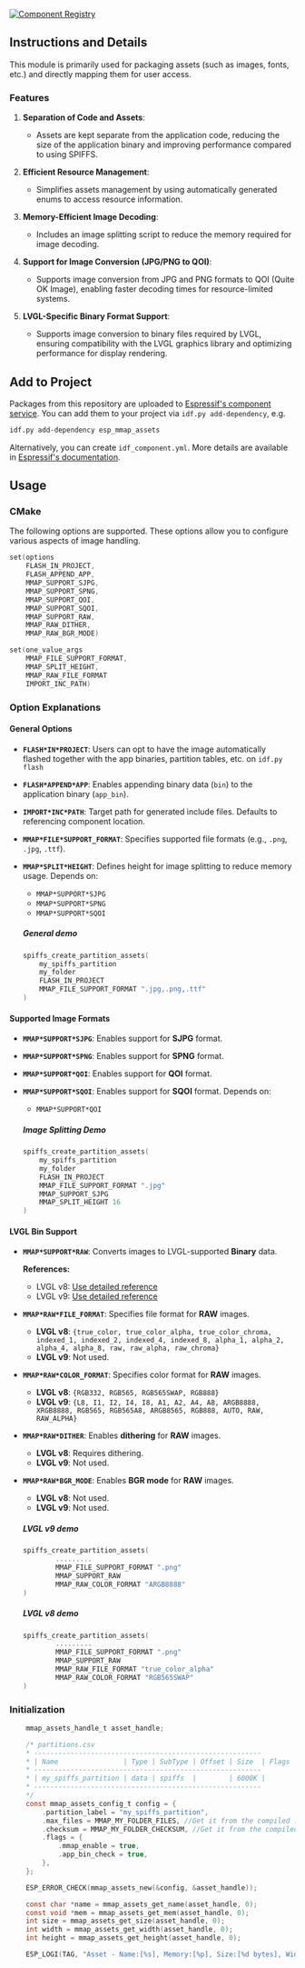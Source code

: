 [![Component Registry](https://components.espressif.com/components/espressif/esp*mmap*assets/badge.svg)](https://components.espressif.com/components/espressif/esp*mmap*assets)

## Instructions and Details

This module is primarily used for packaging assets (such as images, fonts, etc.) and directly mapping them for user access.

### Features

1. **Separation of Code and Assets**:
    - Assets are kept separate from the application code, reducing the size of the application binary and improving performance compared to using SPIFFS.

2. **Efficient Resource Management**:
    - Simplifies assets management by using automatically generated enums to access resource information.

3. **Memory-Efficient Image Decoding**:
    - Includes an image splitting script to reduce the memory required for image decoding.

4. **Support for Image Conversion (JPG/PNG to QOI)**:
    - Supports image conversion from JPG and PNG formats to QOI (Quite OK Image), enabling faster decoding times for resource-limited systems.

5. **LVGL-Specific Binary Format Support**:
    - Supports image conversion to binary files required by LVGL, ensuring compatibility with the LVGL graphics library and optimizing performance for display rendering.

## Add to Project

Packages from this repository are uploaded to [Espressif's component service](https://components.espressif.com/). You can add them to your project via `idf.py add-dependency`, e.g.

```sh
idf.py add-dependency esp_mmap_assets
```

Alternatively, you can create `idf_component.yml`. More details are available in [Espressif's documentation](https://docs.espressif.com/projects/esp-idf/en/latest/esp32/api-guides/tools/idf-component-manager.html).

## Usage

### CMake

The following options are supported. These options allow you to configure various aspects of image handling.

```c
set(options
    FLASH_IN_PROJECT,
    FLASH_APPEND_APP,
    MMAP_SUPPORT_SJPG,
    MMAP_SUPPORT_SPNG,
    MMAP_SUPPORT_QOI,
    MMAP_SUPPORT_SQOI,
    MMAP_SUPPORT_RAW,
    MMAP_RAW_DITHER,
    MMAP_RAW_BGR_MODE)
```

```c
set(one_value_args
    MMAP_FILE_SUPPORT_FORMAT,
    MMAP_SPLIT_HEIGHT,
    MMAP_RAW_FILE_FORMAT
    IMPORT_INC_PATH)
```

### Option Explanations

#### General Options

- **`FLASH*IN*PROJECT`**: Users can opt to have the image automatically flashed together with the app binaries, partition tables, etc. on `idf.py flash`
- **`FLASH*APPEND*APP`**: Enables appending binary data (`bin`) to the application binary (`app_bin`).
- **`IMPORT*INC*PATH`**: Target path for generated include files. Defaults to referencing component location.
- **`MMAP*FILE*SUPPORT_FORMAT`**: Specifies supported file formats (e.g., `.png`, `.jpg`, `.ttf`).
- **`MMAP*SPLIT*HEIGHT`**: Defines height for image splitting to reduce memory usage. Depends on:
  - `MMAP*SUPPORT*SJPG`
  - `MMAP*SUPPORT*SPNG`
  - `MMAP*SUPPORT*SQOI`

  ##### General demo

    ```c
    spiffs_create_partition_assets(
        my_spiffs_partition
        my_folder
        FLASH_IN_PROJECT
        MMAP_FILE_SUPPORT_FORMAT ".jpg,.png,.ttf"
   )
    ```

#### Supported Image Formats

- **`MMAP*SUPPORT*SJPG`**: Enables support for **SJPG** format.
- **`MMAP*SUPPORT*SPNG`**: Enables support for **SPNG** format.
- **`MMAP*SUPPORT*QOI`**: Enables support for **QOI** format.
- **`MMAP*SUPPORT*SQOI`**: Enables support for **SQOI** format. Depends on:
  - `MMAP*SUPPORT*QOI`

  ##### Image Splitting Demo

    ```c
    spiffs_create_partition_assets(
        my_spiffs_partition
        my_folder
        FLASH_IN_PROJECT
        MMAP_FILE_SUPPORT_FORMAT ".jpg"
        MMAP_SUPPORT_SJPG
        MMAP_SPLIT_HEIGHT 16
   )
    ```

#### LVGL Bin Support

- **`MMAP*SUPPORT*RAW`**: Converts images to LVGL-supported **Binary** data.

    **References:**
    - LVGL v8: [Use detailed reference](https://github.com/W-Mai/lvgl_image_converter)
    - LVGL v9: [Use detailed reference](https://github.com/lvgl/lvgl/blob/master/scripts/LVGLImage.py)

- **`MMAP*RAW*FILE_FORMAT`**: Specifies file format for **RAW** images.
    - **LVGL v8**: `{true_color, true_color_alpha, true_color_chroma, indexed_1, indexed_2, indexed_4, indexed_8, alpha_1, alpha_2, alpha_4, alpha_8, raw, raw_alpha, raw_chroma}`
    - **LVGL v9**: Not used.

- **`MMAP*RAW*COLOR_FORMAT`**: Specifies color format for **RAW** images.
    - **LVGL v8**: `{RGB332, RGB565, RGB565SWAP, RGB888}`
    - **LVGL v9**: `{L8, I1, I2, I4, I8, A1, A2, A4, A8, ARGB8888, XRGB8888, RGB565, RGB565A8, ARGB8565, RGB888, AUTO, RAW, RAW_ALPHA}`

- **`MMAP*RAW*DITHER`**: Enables **dithering** for **RAW** images.
    - **LVGL v8**: Requires dithering.
    - **LVGL v9**: Not used.

- **`MMAP*RAW*BGR_MODE`**: Enables **BGR mode** for **RAW** images.
    - **LVGL v8**: Not used.
    - **LVGL v9**: Not used.

    ##### LVGL v9 demo

    ```c
    spiffs_create_partition_assets(
            .........
            MMAP_FILE_SUPPORT_FORMAT ".png"
            MMAP_SUPPORT_RAW
            MMAP_RAW_COLOR_FORMAT "ARGB8888"
    )
    ```

    ##### LVGL v8 demo

    ```c
    spiffs_create_partition_assets(
            .........
            MMAP_FILE_SUPPORT_FORMAT ".png"
            MMAP_SUPPORT_RAW
            MMAP_RAW_FILE_FORMAT "true_color_alpha"
            MMAP_RAW_COLOR_FORMAT "RGB565SWAP"
    )
    ```

### Initialization
```c
    mmap_assets_handle_t asset_handle;

    /* partitions.csv
    * --------------------------------------------------------
    * | Name                | Type | SubType | Offset | Size  | Flags     |
    * --------------------------------------------------------
    * | my_spiffs_partition | data | spiffs  |        | 6000K |           |
    * --------------------------------------------------------
    */
    const mmap_assets_config_t config = {
        .partition_label = "my_spiffs_partition",
        .max_files = MMAP_MY_FOLDER_FILES, //Get it from the compiled .h
        .checksum = MMAP_MY_FOLDER_CHECKSUM, //Get it from the compiled .h
        .flags = {
            .mmap_enable = true,
            .app_bin_check = true,
        },
    };

    ESP_ERROR_CHECK(mmap_assets_new(&config, &asset_handle));

    const char *name = mmap_assets_get_name(asset_handle, 0);
    const void *mem = mmap_assets_get_mem(asset_handle, 0);
    int size = mmap_assets_get_size(asset_handle, 0);
    int width = mmap_assets_get_width(asset_handle, 0);
    int height = mmap_assets_get_height(asset_handle, 0);

    ESP_LOGI(TAG, "Asset - Name:[%s], Memory:[%p], Size:[%d bytes], Width:[%d px], Height:[%d px]", name, mem, size, width, height);

```
